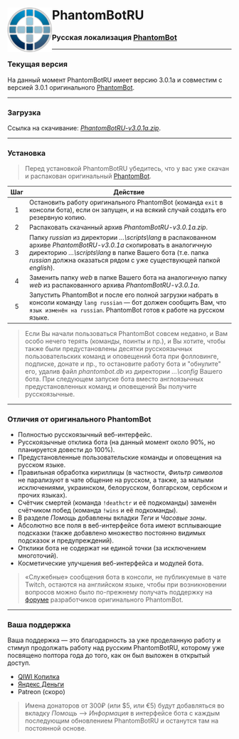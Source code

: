 # <img src="https://github.com/PhantomBotRU/PhantomBotRU/blob/nightly/web/panel/img/logo.png" width="100px" align="left" alt="PhantomBotRU"/> PhantomBotRU
### Русская локализация [PhantomBot](https://phantom.bot "phantom.bot")

---

### Текущая версия

На данный момент PhantomBotRU имеет версию 3.0.1a и совместим с версией 3.0.1 оригинального [PhantomBot](https://phantom.bot "phantom.bot").

---

### Загрузка

Ссылка на скачивание: *[PhantomBotRU-v3.0.1a.zip](https://github.com/PhantomBotRU/PhantomBotRU/tree/v3.0.1a.zip)*.

---

### Установка

> Перед установкой PhantomBotRU убедитесь, что у вас уже скачан и распакован оригинальный [PhantomBot](https://phantom.bot "phantom.bot").

|  Шаг  | Действие |
| :---: | -------- |
|   1   | Остановить работу оригинального PhantomBot (команда `exit` в консоли бота), если он запущен, и на всякий случай создать его резервную копию. |
|   2   | Распаковать скачанный архив *PhantomBotRU-v3.0.1a.zip*. |
|   3   | Папку *russian* из директории *…\scripts\lang* в распакованном архиве *PhantomBotRU-v3.0.1a* скопировать в аналогичную директорию *…\scripts\lang* в папке Вашего бота (т.е. папка *russian* должна оказаться рядом с уже существующей папкой *english*). |
|   4   | Заменить папку *web* в папке Вашего бота на аналогичную папку *web* из распакованного архива *PhantomBotRU-v3.0.1a*. |
|   5   | Запустить PhantomBot и после его полной загрузки набрать в консоли команду `lang russian` — бот должен сообщить Вам, что `язык изменён на russian`. PhantomBot готов к работе на русском языке. |

> Если Вы начали пользоваться PhantomBot совсем недавно, и Вам особо нечего терять (команды, поинты и пр.), и Вы хотите, чтобы также были предустановлены десятки русскоязычных пользовательских команд и оповещений бота при фолловинге, подписке, донате и пр., то остановите работу бота и "обнулите" его, удалив файл *phantombot.db* из директории *…\config* Вашего бота. При следующем запуске бота вместо англоязычных предустановленных команд и оповещений Вы получите русскоязычные.

---

### Отличия от оригинального PhantomBot

* Полностью русскоязычный веб-интерфейс.
* Русскоязычные отклика бота (на данный момент около 90%, но планируется довести до 100%).
* Предустановленные пользовательские команды и оповещения на русском языке.
* Правильная обработка кириллицы (в частности, *Фильтр символов* не парализуют в чате общение на русском, а также, за малыми исключениями, украинском, белорусском, болгарском, сербском и прочих языках).
* Счётчик смертей (команда `!deathctr` и её подкоманды) заменён счётчиком побед (команда `!wins` и её подкоманды).
* В разделе *Помощь* добавлены вкладки *Теги* и *Часовые зоны*.
* Абсолютно все поля в веб-интерфейсе бота имеют всплывающие подсказки (также добавлено множество постоянно видимых подсказок и предупреждений).
* Отклики бота не содержат ни единой точки (за исключением многоточий).
* Косметические улучшения веб-интерфейса и модулей бота.

> «Служебные» сообщения бота в консоли, не публикуемые в чате Twitch, остаются на английском языке, чтобы при возникновении вопросов можно было по-прежнему получать поддержку на [форуме](https://community.phantom.bot) разработчиков оригинального PhantomBot.

---

### Ваша поддержка

Ваша поддержка — это благодарность за уже проделанную работу и стимул продолжать работу над русским PhantomBotRU, которому уже посвящено полтора года до того, как он был выложен в открытый доступ.

* [QIWI Копилка](https://qiwi.me/5e78d024-a014-4334-80d8-a0911dceb328)
* [Яндекс Деньги](https://money.yandex.ru/to/410014576985955)
* Patreon (скоро)

> Имена донаторов от 300₽ (или $5, или €5) будут добавляться во вкладку *Помощь* –> *Информация* в интерфейсе бота с каждым последующим обновлением PhantomBotRU и останутся там на постоянной основе.
